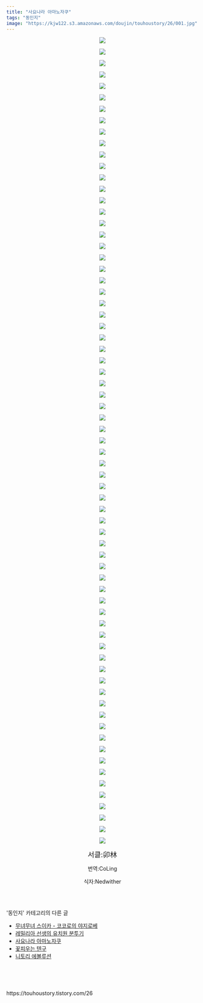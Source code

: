 ```yaml
---
title: "사요나라 아마노자쿠"
tags: "동인지"
image: "https://kjw122.s3.amazonaws.com/doujin/touhoustory/26/001.jpg"
---
```

<div class="article">
<div class="tt_article_useless_p_margin"><p style="text-align: center; clear: none; float: none;"><img src="{{ site.imgserver5 }}/touhoustory/26/001.jpg"/></p><p style="text-align: center; clear: none; float: none;"><img src="{{ site.imgserver5 }}/touhoustory/26/002.jpg"/></p><p style="text-align: center; clear: none; float: none;"><img src="{{ site.imgserver5 }}/touhoustory/26/003.jpg"/></p><p style="text-align: center; clear: none; float: none;"><img src="{{ site.imgserver5 }}/touhoustory/26/004.jpg"/></p><p style="text-align: center; clear: none; float: none;"><img src="{{ site.imgserver5 }}/touhoustory/26/005.jpg"/></p><p style="text-align: center; clear: none; float: none;"><img src="{{ site.imgserver5 }}/touhoustory/26/006.jpg"/></p><p style="text-align: center; clear: none; float: none;"><img src="{{ site.imgserver5 }}/touhoustory/26/007.jpg"/></p><p style="text-align: center; clear: none; float: none;"><img src="{{ site.imgserver5 }}/touhoustory/26/008.jpg"/></p><p style="text-align: center; clear: none; float: none;"><img src="{{ site.imgserver5 }}/touhoustory/26/009.jpg"/></p><p style="text-align: center; clear: none; float: none;"><img src="{{ site.imgserver5 }}/touhoustory/26/010.jpg"/></p><p style="text-align: center; clear: none; float: none;"><img src="{{ site.imgserver5 }}/touhoustory/26/011.jpg"/></p><p style="text-align: center; clear: none; float: none;"><img src="{{ site.imgserver5 }}/touhoustory/26/012.jpg"/></p><p style="text-align: center; clear: none; float: none;"><img src="{{ site.imgserver5 }}/touhoustory/26/013.jpg"/></p><p style="text-align: center; clear: none; float: none;"><img src="{{ site.imgserver5 }}/touhoustory/26/014.jpg"/></p><p style="text-align: center; clear: none; float: none;"><img src="{{ site.imgserver5 }}/touhoustory/26/015.jpg"/></p><p style="text-align: center; clear: none; float: none;"><img src="{{ site.imgserver5 }}/touhoustory/26/016.jpg"/></p><p style="text-align: center; clear: none; float: none;"><img src="{{ site.imgserver5 }}/touhoustory/26/017.jpg"/></p><p style="text-align: center; clear: none; float: none;"><img src="{{ site.imgserver5 }}/touhoustory/26/018.jpg"/></p><p style="text-align: center; clear: none; float: none;"><img src="{{ site.imgserver5 }}/touhoustory/26/019.jpg"/></p><p style="text-align: center; clear: none; float: none;"><img src="{{ site.imgserver5 }}/touhoustory/26/020.jpg"/></p><p style="text-align: center; clear: none; float: none;"><img src="{{ site.imgserver5 }}/touhoustory/26/021.jpg"/></p><p style="text-align: center; clear: none; float: none;"><img src="{{ site.imgserver5 }}/touhoustory/26/022.jpg"/></p><p style="text-align: center; clear: none; float: none;"><img src="{{ site.imgserver5 }}/touhoustory/26/023.jpg"/></p><p style="text-align: center; clear: none; float: none;"><img src="{{ site.imgserver5 }}/touhoustory/26/024.jpg"/></p><p style="text-align: center; clear: none; float: none;"><img src="{{ site.imgserver5 }}/touhoustory/26/025.jpg"/></p><p style="text-align: center; clear: none; float: none;"><img src="{{ site.imgserver5 }}/touhoustory/26/026.jpg"/></p><p style="text-align: center; clear: none; float: none;"><img src="{{ site.imgserver5 }}/touhoustory/26/027.jpg"/></p><p style="text-align: center; clear: none; float: none;"><img src="{{ site.imgserver5 }}/touhoustory/26/028.jpg"/></p><p style="text-align: center; clear: none; float: none;"><img src="{{ site.imgserver5 }}/touhoustory/26/029.jpg"/></p><p style="text-align: center; clear: none; float: none;"><img src="{{ site.imgserver5 }}/touhoustory/26/030.jpg"/></p><p style="text-align: center; clear: none; float: none;"><img src="{{ site.imgserver5 }}/touhoustory/26/031.jpg"/></p><p style="text-align: center; clear: none; float: none;"><img src="{{ site.imgserver5 }}/touhoustory/26/032.jpg"/></p><p style="text-align: center; clear: none; float: none;"><img src="{{ site.imgserver5 }}/touhoustory/26/033.jpg"/></p><p style="text-align: center; clear: none; float: none;"><img src="{{ site.imgserver5 }}/touhoustory/26/034.jpg"/></p><p style="text-align: center; clear: none; float: none;"><img src="{{ site.imgserver5 }}/touhoustory/26/035.jpg"/></p><p style="text-align: center; clear: none; float: none;"><img src="{{ site.imgserver5 }}/touhoustory/26/036.jpg"/></p><p style="text-align: center; clear: none; float: none;"><img src="{{ site.imgserver5 }}/touhoustory/26/037.jpg"/></p><p style="text-align: center; clear: none; float: none;"><img src="{{ site.imgserver5 }}/touhoustory/26/038.jpg"/></p><p style="text-align: center; clear: none; float: none;"><img src="{{ site.imgserver5 }}/touhoustory/26/039.jpg"/></p><p style="text-align: center; clear: none; float: none;"><img src="{{ site.imgserver5 }}/touhoustory/26/040.jpg"/></p><p style="text-align: center; clear: none; float: none;"><img src="{{ site.imgserver5 }}/touhoustory/26/041.jpg"/></p><p style="text-align: center; clear: none; float: none;"><img src="{{ site.imgserver5 }}/touhoustory/26/042.jpg"/></p><p style="text-align: center; clear: none; float: none;"><img src="{{ site.imgserver5 }}/touhoustory/26/043.jpg"/></p><p style="text-align: center; clear: none; float: none;"><img src="{{ site.imgserver5 }}/touhoustory/26/044.jpg"/></p><p style="text-align: center; clear: none; float: none;"><img src="{{ site.imgserver5 }}/touhoustory/26/045.jpg"/></p><p style="text-align: center; clear: none; float: none;"><img src="{{ site.imgserver5 }}/touhoustory/26/046.jpg"/></p><p style="text-align: center; clear: none; float: none;"><img src="{{ site.imgserver5 }}/touhoustory/26/047.jpg"/></p><p style="text-align: center; clear: none; float: none;"><img src="{{ site.imgserver5 }}/touhoustory/26/048.jpg"/></p><p style="text-align: center; clear: none; float: none;"><img src="{{ site.imgserver5 }}/touhoustory/26/049.jpg"/></p><p style="text-align: center; clear: none; float: none;"><img src="{{ site.imgserver5 }}/touhoustory/26/050.jpg"/></p><p style="text-align: center; clear: none; float: none;"><img src="{{ site.imgserver5 }}/touhoustory/26/051.jpg"/></p><p style="text-align: center; clear: none; float: none;"><img src="{{ site.imgserver5 }}/touhoustory/26/052.jpg"/></p><p style="text-align: center; clear: none; float: none;"><img src="{{ site.imgserver5 }}/touhoustory/26/053.jpg"/></p><p style="text-align: center; clear: none; float: none;"><img src="{{ site.imgserver5 }}/touhoustory/26/054.jpg"/></p><p style="text-align: center; clear: none; float: none;"><img src="{{ site.imgserver5 }}/touhoustory/26/055.jpg"/></p><p style="text-align: center; clear: none; float: none;"><img src="{{ site.imgserver5 }}/touhoustory/26/056.jpg"/></p><p style="text-align: center; clear: none; float: none;"><img src="{{ site.imgserver5 }}/touhoustory/26/057.jpg"/></p><p style="text-align: center; clear: none; float: none;"><img src="{{ site.imgserver5 }}/touhoustory/26/058.jpg"/></p><p style="text-align: center; clear: none; float: none;"><img src="{{ site.imgserver5 }}/touhoustory/26/059.jpg"/></p><p style="text-align: center; clear: none; float: none;"><img src="{{ site.imgserver5 }}/touhoustory/26/060.jpg"/></p><p style="text-align: center; clear: none; float: none;"><img src="{{ site.imgserver5 }}/touhoustory/26/061.jpg"/></p><p style="text-align: center; clear: none; float: none;"><img src="{{ site.imgserver5 }}/touhoustory/26/062.jpg"/></p><p style="text-align: center; clear: none; float: none;"><img src="{{ site.imgserver5 }}/touhoustory/26/063.jpg"/></p><p style="text-align: center; clear: none; float: none;"><img src="{{ site.imgserver5 }}/touhoustory/26/064.jpg"/></p><p style="text-align: center; clear: none; float: none;"><img src="{{ site.imgserver5 }}/touhoustory/26/065.jpg"/></p><p style="text-align: center; clear: none; float: none;"><img src="{{ site.imgserver5 }}/touhoustory/26/066.jpg"/></p><p style="text-align: center; clear: none; float: none;"><img src="{{ site.imgserver5 }}/touhoustory/26/067.jpg"/></p><p style="text-align: center; clear: none; float: none;"><img src="{{ site.imgserver5 }}/touhoustory/26/068.jpg"/></p><p style="text-align: center; clear: none; float: none;"><img src="{{ site.imgserver5 }}/touhoustory/26/069.jpg"/></p><p style="text-align: center; clear: none; float: none;"><img src="{{ site.imgserver5 }}/touhoustory/26/070.jpg"/></p><p style="text-align: center; clear: none; float: none;"><img src="{{ site.imgserver5 }}/touhoustory/26/071.jpg"/></p><p style="text-align: center;"><span style="font-size: 14pt;">서클:卯林</span></p><p style="text-align: center;">번역:CoLing</p><p style="text-align: center;">식자:Nedwither<br/></p> </div></div><br/>
<div class="tagTrail">
</div><br/>
<div class="another">
<p>'동인지' 카테고리의 다른 글</p>
<ul>
<li><a href="/touhoustory_49">무녀무녀 스이카 - 코코로의 야지로베</a></li>
<li><a href="/touhoustory_42">레밀리아 선생의 유치원 분투기</a></li>
<li><a href="/touhoustory_26">사요나라 아마노자쿠</a></li>
<li><a href="/touhoustory_24">꽃피우는 텐구</a></li>
<li><a href="/touhoustory_18">니토리 에볼루션</a></li>
</ul>
</div><br/>
<div class="cb_lstcomment">
</div><br/>
<br/>
<p id="refer">https://touhoustory.tistory.com/26</p>
<br/>
